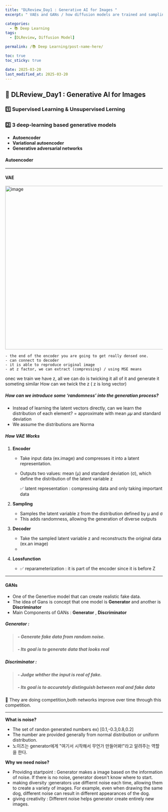 ```yaml
---
title: "DLReview_Day1 : Generative AI for Images "
excerpt: " VAEs and GANs / how diffusion models are trained and sampling is conducted to generate image"

categories:
  - 📚 Deep Learning
tags:
  - [DLReview, Diffusion Model]

permalink: /📚 Deep Learning/post-name-here/

toc: true
toc_sticky: true

date: 2025-03-20
last_modified_at: 2025-03-20
---
```


## 🦥 DLReview_Day1 : Generative AI for Images 

### 1️⃣ Supervised Learning & Unsupervised Lerning 

### 2️⃣ 3 deep-learning based generative models

- **Autoencoder** 
- **Variational autoencoder**
- **Generative adversarial networks**

#### Autoencoder 


---

#### VAE 

<img width="521" alt="image" src="https://github.com/user-attachments/assets/c5c926ab-0b59-4558-a53f-3ed687f75604" />
    
    
    - the end of the encoder you are going to get really densed one. 
    - can connect to decoder 
    - it is able to reproduce original image 
    - at z factor, we can extract (compressing) / using MSE means 


onec we train we have z, all we can do is twicking it all of it and generate it someting similar 
How can we twick the z ( z is long vector) 

##### How can we introduce some ‘randomness’ into the generation process?

- Instead of learning the latent vectors directly, can we learn the
distribution of each element? = approximate with mean 𝜇𝜇 and standard deviation
- We assume the distributions are Norma



##### How VAE Works 

  1. **Encoder**
     - Take input data (ex.image) and compresses it into a latent representation.
     - Outputs two values: mean (μ) and standard deviation (σ), which define the distribution of the latent variable z

       ✅ latent representation : compressing data and only taking important data 
 
  3. **Sampling**
      - Samples the latent variable z from the distribution defined by μ and σ
      - This adds randomness, allowing the generation of diverse outputs
 
  4. **Decoder**
       - Take the sampled latent variable z and reconstructs the original data (ex.an image)
       - 
  5. **Lossfunction**

       - ✅ reparameterization : it is part of the encoder since it is before Z


---


#### GANs
- One of the Genertive model that can create realistic fake data. 
- The idea of Gans is concept that one model is **Generator** and another is **Discriminator**
- Main Components of GANs : **Generator** , **Discriminator**
##### **Generator** :
  >#####                - Generate fake data from random noise.
  >#####                - Its goal is to generate data that looks real

##### **Discriminator** :
  >#####                - Judge whther the input is real of fake.
  >#####               - Its goal is to accurately distinguish between real and fake data

 📌 They are doing competition,both networks improve over time through this competition.


---


**What is noise?**
- The set of randon generated numbers ex) [0.1,-0.3,0.8,0.2]
- The number are provided generally from normal distribution or uniform distribution. 
- 노이즈는 generator에게 "여기서 시작해서 무언가 만들어봐!"라고 알려주는 역할을 한다.

**Why we need noise?**
- Providing startpoint : Generator makes a image based on the information of noise. If there is no noise, generator doesn't know where to start.
- making diversity :generators use diffiernt noise each time, allowing them to create a variety of images. For example, even when drawing the same dog, different noise can result in different appearances of the dog.
- giving creativity : Different noise helps generator create entirely new images. 
  






